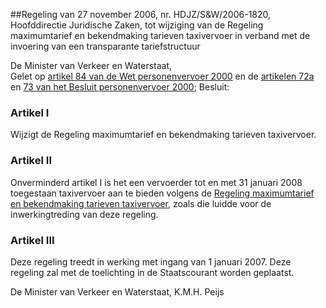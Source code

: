 <meta http-equiv='Content-Type' content='text/html; charset=utf-8' />

##Regeling van 27 november 2006, nr. HDJZ/S&W/2006-1820, Hoofddirectie Juridische Zaken, tot wijziging van de Regeling maximumtarief en bekendmaking tarieven taxivervoer in verband met de invoering van een transparante tariefstructuur

De Minister van Verkeer en Waterstaat,  
Gelet op [artikel 84 van de Wet personenvervoer 2000](../../../../../../../../../wet/wet/personenvervoer/2000/BWBR0011470/README.md) en de [artikelen 72a](../../../../../../../../../AMvB/besluit/personenvervoer/2000/BWBR0011982/README.md) en [73 van het Besluit personenvervoer 2000](../../../../../../../../../AMvB/besluit/personenvervoer/2000/BWBR0011982/README.md);
Besluit:    

### Artikel  I  

Wijzigt de Regeling maximumtarief en bekendmaking tarieven taxivervoer. 

### Artikel  II  

Onverminderd artikel I is het een vervoerder tot en met 31 januari 2008 toegestaan taxivervoer aan te bieden volgens de [Regeling maximumtarief en bekendmaking tarieven taxivervoer](../../../../../../../../../ministeriele-regeling/regeling/maximumtarief/en/bekendmaking/tarieven/taxivervoer/BWBR0010998/README.md), zoals die luidde voor de inwerkingtreding van deze regeling. 

### Artikel  III  

Deze regeling treedt in werking met ingang van 1 januari 2007. 
Deze regeling zal met de toelichting in de Staatscourant worden geplaatst.  

De 
Minister van Verkeer en Waterstaat,
K.M.H. Peijs     
